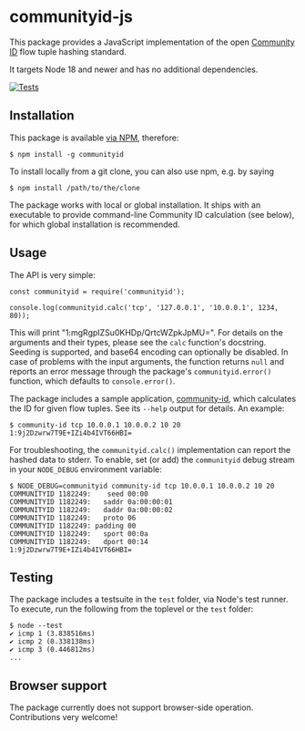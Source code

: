 communityid-js
==============

This package provides a JavaScript implementation of the open
[Community ID](https://github.com/corelight/community-id-spec)
flow tuple hashing standard.

It targets Node 18 and newer and has no additional dependencies.

[![Tests](https://github.com/corelight/communityid-js/actions/workflows/test.yml/badge.svg)](https://github.com/corelight/communityid-js/actions/workflows/test.yml)

Installation
------------

This package is available [via NPM](https://npmjs.com/package/communityid), therefore:

    $ npm install -g communityid

To install locally from a git clone, you can also use npm, e.g. by saying

    $ npm install /path/to/the/clone

The package works with local or global installation. It ships with an executable
to provide command-line Community ID calculation (see below), for which global
installation is recommended.

Usage
-----

The API is very simple:

    const communityid = require('communityid');
    
    console.log(communityid.calc('tcp', '127.0.0.1', '10.0.0.1', 1234, 80));

This will print "1:mgRgpIZSu0KHDp/QrtcWZpkJpMU=". For details on the arguments
and their types, please see the `calc` function's docstring. Seeding is
supported, and base64 encoding can optionally be disabled. In case of problems
with the input arguments, the function returns `null` and reports an error
message through the package's `communityid.error()` function, which defaults to
`console.error()`.

The package includes a sample application,
[community-id](https://github.com/corelight/communityid-js/blob/master/cli.js),
which calculates the ID for given flow tuples. See its `--help` output
for details. An example:

    $ community-id tcp 10.0.0.1 10.0.0.2 10 20
    1:9j2Dzwrw7T9E+IZi4b4IVT66HBI=

For troubleshooting, the `communityid.calc()` implementation can report the
hashed data to stderr. To enable, set (or add) the `communityid` debug stream in
your `NODE_DEBUG` environment variable:

    $ NODE_DEBUG=communityid community-id tcp 10.0.0.1 10.0.0.2 10 20
    COMMUNITYID 1182249:    seed 00:00
    COMMUNITYID 1182249:   saddr 0a:00:00:01
    COMMUNITYID 1182249:   daddr 0a:00:00:02
    COMMUNITYID 1182249:   proto 06
    COMMUNITYID 1182249: padding 00
    COMMUNITYID 1182249:   sport 00:0a
    COMMUNITYID 1182249:   dport 00:14
    1:9j2Dzwrw7T9E+IZi4b4IVT66HBI=

Testing
-------

The package includes a testsuite in the `test` folder, via Node's test
runner. To execute, run the following from the toplevel or the `test` folder:

    $ node --test
    ✔ icmp 1 (3.838516ms)
    ✔ icmp 2 (0.338138ms)
    ✔ icmp 3 (0.446812ms)
    ...

Browser support
---------------

The package currently does not support browser-side operation. Contributions
very welcome!
